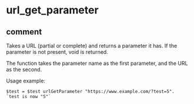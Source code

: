 # url_get_parameter
## comment

Takes a URL (partial or complete) and returns a parameter it has.
If the parameter is not present, void is returned.

The function takes the parameter name as the first parameter, and the URL as the second.

Usage example:
```
$test = $test urlGetParameter "https://www.example.com/?test=5".
`test is now "5"`
```